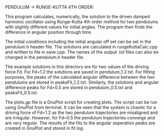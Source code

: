 PENDULUM -> RUNGE-KUTTA 4TH ORDER:

This program calculates, numerically, the solution to the driven damped harmonic
oscillator using Runge-Kutta 4th order method for two pendulums with slightly different
values for initial angles. The program then finds the difference in angular position
through time. 

The initial conditions including the initial angular off set can be set in the pendulum.h header file. The solutions are calculated in rungeKuttaCalc.cpp and written to file in save.cpp. The names of the output .txt files can also be changed in the pendulum.h header file.

The example solutions in this directory are for two values of the driving force Fd. For Fd=1.2 the solutions are saved in pendulum_1.2.txt. For fitting purposes, the peaks of the calculated angular difference between the two pendulums are stored in peaksFit_1.2.txt. Similarly, the solutions and angular difference peaks for Fd=0.5 are stored in pendulum_0.5.txt and peaksFit_0.5.txt. 

The plots.gp file is a GnuPlot script for creating plots. The script can be run using GnuPlot from terminal. It can be seen that the system is chaotic for a driving force of Fd=1.2 as the two pendulum trajectories are misaligned and are irregular. However, for Fd=0.5 the pendulum trajectories converge and are very regular. The results of the fits to the angular seperation peaks are created in GnuPlot and stored in fit.log.